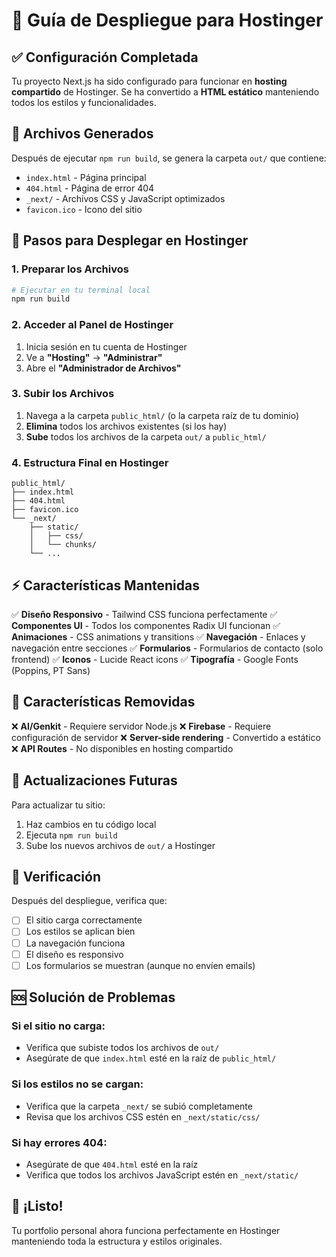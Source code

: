 # 🚀 Guía de Despliegue para Hostinger

## ✅ Configuración Completada

Tu proyecto Next.js ha sido configurado para funcionar en **hosting compartido** de Hostinger. Se ha convertido a **HTML estático** manteniendo todos los estilos y funcionalidades.

## 📁 Archivos Generados

Después de ejecutar `npm run build`, se genera la carpeta `out/` que contiene:
- `index.html` - Página principal
- `404.html` - Página de error 404
- `_next/` - Archivos CSS y JavaScript optimizados
- `favicon.ico` - Icono del sitio

## 🔧 Pasos para Desplegar en Hostinger

### 1. Preparar los Archivos
```bash
# Ejecutar en tu terminal local
npm run build
```

### 2. Acceder al Panel de Hostinger
1. Inicia sesión en tu cuenta de Hostinger
2. Ve a **"Hosting"** → **"Administrar"**
3. Abre el **"Administrador de Archivos"**

### 3. Subir los Archivos
1. Navega a la carpeta `public_html/` (o la carpeta raíz de tu dominio)
2. **Elimina** todos los archivos existentes (si los hay)
3. **Sube** todos los archivos de la carpeta `out/` a `public_html/`

### 4. Estructura Final en Hostinger
```
public_html/
├── index.html
├── 404.html
├── favicon.ico
└── _next/
    ├── static/
    │   ├── css/
    │   └── chunks/
    └── ...
```

## ⚡ Características Mantenidas

✅ **Diseño Responsivo** - Tailwind CSS funciona perfectamente
✅ **Componentes UI** - Todos los componentes Radix UI funcionan
✅ **Animaciones** - CSS animations y transitions
✅ **Navegación** - Enlaces y navegación entre secciones
✅ **Formularios** - Formularios de contacto (solo frontend)
✅ **Iconos** - Lucide React icons
✅ **Tipografía** - Google Fonts (Poppins, PT Sans)

## 🚫 Características Removidas

❌ **AI/Genkit** - Requiere servidor Node.js
❌ **Firebase** - Requiere configuración de servidor
❌ **Server-side rendering** - Convertido a estático
❌ **API Routes** - No disponibles en hosting compartido

## 🔄 Actualizaciones Futuras

Para actualizar tu sitio:
1. Haz cambios en tu código local
2. Ejecuta `npm run build`
3. Sube los nuevos archivos de `out/` a Hostinger

## 📱 Verificación

Después del despliegue, verifica que:
- [ ] El sitio carga correctamente
- [ ] Los estilos se aplican bien
- [ ] La navegación funciona
- [ ] El diseño es responsivo
- [ ] Los formularios se muestran (aunque no envíen emails)

## 🆘 Solución de Problemas

### Si el sitio no carga:
- Verifica que subiste todos los archivos de `out/`
- Asegúrate de que `index.html` esté en la raíz de `public_html/`

### Si los estilos no se cargan:
- Verifica que la carpeta `_next/` se subió completamente
- Revisa que los archivos CSS estén en `_next/static/css/`

### Si hay errores 404:
- Asegúrate de que `404.html` esté en la raíz
- Verifica que todos los archivos JavaScript estén en `_next/static/`

## 🎉 ¡Listo!

Tu portfolio personal ahora funciona perfectamente en Hostinger manteniendo toda la estructura y estilos originales.
